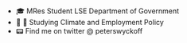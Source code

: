 - 🎓 MRes Student LSE Department of Government
- 🌳 💼 Studying Climate and Employment Policy
- 📟 Find me on twitter @ peterswyckoff

<!---
pwyckoff/pwyckoff is a ✨ special ✨ repository because its `README.md` (this file) appears on your GitHub profile.
You can click the Preview link to take a look at your changes.
--->
